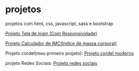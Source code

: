 # projetos
 projetos com html, css, javascript, sass e bootstrap <br>

<a href="https://mikecript.github.io/projetos/projeto-tela-login/login.html">Projeto Tela de login (Com Responsividade) </a> <br>

<a href="https://mikecript.github.io/projetos/projeto-indice-massa-corporal/assets/index.html">Projeto Calculador de IMC(Indice de massa corporal)</a> <br>

 Projeto cordel(meu primeiro projeto): <a href="https://mikecript.github.io/projetos/projeto-cordel/cordel.html">Projeto cordel moderno</a> <br>

 projeto Redes Sociais: <a href="https://mikecript.github.io/projetos/projeto-redes-sociais/redes-sociais.html">Projeto redes sociais <br>






 
